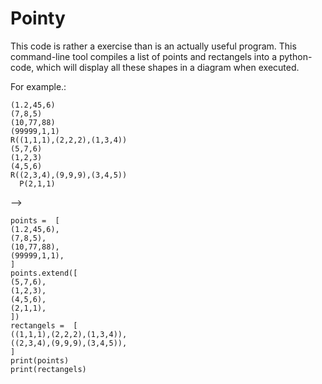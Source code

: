 # Pointy
This code is rather a exercise than is an actually useful program.
This command-line tool compiles a list of points and rectangels into a python-code, 
which will display all these shapes in a diagram when executed.

For example.:
~~~~
(1.2,45,6)
(7,8,5)
(10,77,88)
(99999,1,1)
R((1,1,1),(2,2,2),(1,3,4))
(5,7,6)
(1,2,3)
(4,5,6)
R((2,3,4),(9,9,9),(3,4,5))
  P(2,1,1)
~~~~

--> 
~~~~
points =  [
(1.2,45,6),
(7,8,5),
(10,77,88),
(99999,1,1),
]
points.extend([
(5,7,6),
(1,2,3),
(4,5,6),
(2,1,1),
])
rectangels =  [
((1,1,1),(2,2,2),(1,3,4)),
((2,3,4),(9,9,9),(3,4,5)),
]
print(points)
print(rectangels)
~~~~
